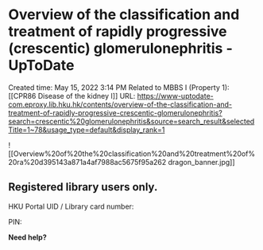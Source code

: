 # Overview of the classification and treatment of rapidly progressive (crescentic) glomerulonephritis - UpToDate

Created time: May 15, 2022 3:14 PM
Related to MBBS I (Property 1): [[CPR86 Disease of the kidney I]]
URL: https://www-uptodate-com.eproxy.lib.hku.hk/contents/overview-of-the-classification-and-treatment-of-rapidly-progressive-crescentic-glomerulonephritis?search=crescentic%20glomerulonephritis&source=search_result&selectedTitle=1~78&usage_type=default&display_rank=1

![[Overview%20of%20the%20classification%20and%20treatment%20of%20ra%20d395143a871a4af7988ac5675f95a262 dragon_banner.jpg]]

## **Registered library users only.**

HKU Portal UID / Library card number:

PIN:

**Need help?**